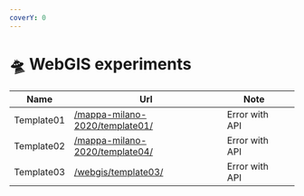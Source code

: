 ```yaml
---
coverY: 0
---
```


# 🛸 WebGIS experiments



| Name       | Url                                                                                         | Note           |   |
| ---------- | ------------------------------------------------------------------------------------------- | -------------- | - |
| Template01 | [/mappa-milano-2020/template01/](https://www.cityplanner.biz/mappa-milano-2020/template01/) | Error with API |   |
| Template02 | [/mappa-milano-2020/template04/](https://www.cityplanner.biz/mappa-milano-2020/template04/) | Error with API |   |
| Template03 | [/webgis/template03/](https://www.cityplanner.biz/webgis/template03/)                       | Error with API |   |
